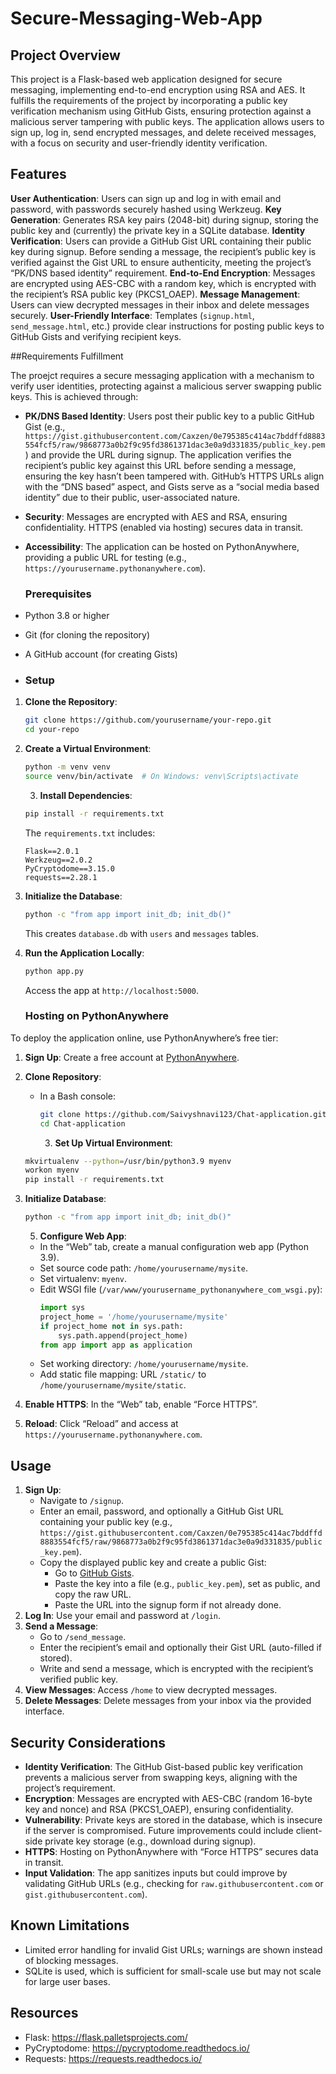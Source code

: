 # Secure-Messaging-Web-App

## Project Overview

This project is a Flask-based web application designed for secure messaging, implementing end-to-end encryption using RSA and AES. It fulfills the requirements of the project by incorporating a public key verification mechanism using GitHub Gists, ensuring protection against a malicious server tampering with public keys. The application allows users to sign up, log in, send encrypted messages, and delete received messages, with a focus on security and user-friendly identity verification.

## Features

 **User Authentication**: Users can sign up and log in with email and password, with passwords securely hashed using Werkzeug.
 **Key Generation**: Generates RSA key pairs (2048-bit) during signup, storing the public key and (currently) the private key in a SQLite database.
**Identity Verification**: Users can provide a GitHub Gist URL containing their public key during signup. Before sending a message, the recipient’s public key is verified against the Gist URL to ensure authenticity, meeting the project’s “PK/DNS based identity” requirement.
**End-to-End Encryption**: Messages are encrypted using AES-CBC with a random key, which is encrypted with the recipient’s RSA public key (PKCS1_OAEP).
**Message Management**: Users can view decrypted messages in their inbox and delete messages securely.
**User-Friendly Interface**: Templates (`signup.html`, `send_message.html`, etc.) provide clear instructions for posting public keys to GitHub Gists and verifying recipient keys.

##Requirements Fulfillment

The proejct requires a secure messaging application with a mechanism to verify user identities, protecting against a malicious server swapping public keys. This is achieved through:

- **PK/DNS Based Identity**: Users post their public key to a public GitHub Gist (e.g., `https://gist.githubusercontent.com/Caxzen/0e795385c414ac7bddffd8883554fcf5/raw/9868773a0b2f9c95fd3861371dac3e0a9d331835/public_key.pem`) and provide the URL during signup. The application verifies the recipient’s public key against this URL before sending a message, ensuring the key hasn’t been tampered with. GitHub’s HTTPS URLs align with the “DNS based” aspect, and Gists serve as a “social media based identity” due to their public, user-associated nature.
- **Security**: Messages are encrypted with AES and RSA, ensuring confidentiality. HTTPS (enabled via hosting) secures data in transit.
- **Accessibility**: The application can be hosted on PythonAnywhere, providing a public URL for testing (e.g., `https://yourusername.pythonanywhere.com`).

  ### Prerequisites
- Python 3.8 or higher
- Git (for cloning the repository)
- A GitHub account (for creating Gists)

- ### Setup
1. **Clone the Repository**:
   ```bash
   git clone https://github.com/yourusername/your-repo.git
   cd your-repo
   ```

2. **Create a Virtual Environment**:
   ```bash
   python -m venv venv
   source venv/bin/activate  # On Windows: venv\Scripts\activate
   ```

   3. **Install Dependencies**:
   ```bash
   pip install -r requirements.txt
   ```
   The `requirements.txt` includes:
   ```
   Flask==2.0.1
   Werkzeug==2.0.2
   PyCryptodome==3.15.0
   requests==2.28.1
   ```

4. **Initialize the Database**:
   ```bash
   python -c "from app import init_db; init_db()"
   ```
   This creates `database.db` with `users` and `messages` tables.

5. **Run the Application Locally**:
   ```bash
   python app.py
   ```
   Access the app at `http://localhost:5000`.

   ### Hosting on PythonAnywhere
To deploy the application online, use PythonAnywhere’s free tier:

1. **Sign Up**: Create a free account at [PythonAnywhere](https://www.pythonanywhere.com).
2. **Clone Repository**:
   - In a Bash console:
     ```bash
     git clone https://github.com/Saivyshnavi123/Chat-application.git 
     cd Chat-application
     ```
     3. **Set Up Virtual Environment**:
   ```bash
   mkvirtualenv --python=/usr/bin/python3.9 myenv
   workon myenv
   pip install -r requirements.txt
   ```
4. **Initialize Database**:
   ```bash
   python -c "from app import init_db; init_db()"
   ```

   5. **Configure Web App**:
   - In the “Web” tab, create a manual configuration web app (Python 3.9).
   - Set source code path: `/home/yourusername/mysite`.
   - Set virtualenv: `myenv`.
   - Edit WSGI file (`/var/www/yourusername_pythonanywhere_com_wsgi.py`):
     ```python
     import sys
     project_home = '/home/yourusername/mysite'
     if project_home not in sys.path:
         sys.path.append(project_home)
     from app import app as application
     ```
   - Set working directory: `/home/yourusername/mysite`.
   - Add static file mapping: URL `/static/` to `/home/yourusername/mysite/static`.
6. **Enable HTTPS**: In the “Web” tab, enable “Force HTTPS”.
7. **Reload**: Click “Reload” and access at `https://yourusername.pythonanywhere.com`.

## Usage

1. **Sign Up**:
   - Navigate to `/signup`.
   - Enter an email, password, and optionally a GitHub Gist URL containing your public key (e.g., `https://gist.githubusercontent.com/Caxzen/0e795385c414ac7bddffd8883554fcf5/raw/9868773a0b2f9c95fd3861371dac3e0a9d331835/public_key.pem`).
   - Copy the displayed public key and create a public Gist:
     - Go to [GitHub Gists](https://gist.github.com).
     - Paste the key into a file (e.g., `public_key.pem`), set as public, and copy the raw URL.
     - Paste the URL into the signup form if not already done.
2. **Log In**: Use your email and password at `/login`.
3. **Send a Message**:
   - Go to `/send_message`.
   - Enter the recipient’s email and optionally their Gist URL (auto-filled if stored).
   - Write and send a message, which is encrypted with the recipient’s verified public key.
4. **View Messages**: Access `/home` to view decrypted messages.
5. **Delete Messages**: Delete messages from your inbox via the provided interface.

## Security Considerations

- **Identity Verification**: The GitHub Gist-based public key verification prevents a malicious server from swapping keys, aligning with the project’s requirement.
- **Encryption**: Messages are encrypted with AES-CBC (random 16-byte key and nonce) and RSA (PKCS1_OAEP), ensuring confidentiality.
- **Vulnerability**: Private keys are stored in the database, which is insecure if the server is compromised. Future improvements could include client-side private key storage (e.g., download during signup).
- **HTTPS**: Hosting on PythonAnywhere with “Force HTTPS” secures data in transit.
- **Input Validation**: The app sanitizes inputs but could improve by validating GitHub URLs (e.g., checking for `raw.githubusercontent.com` or `gist.githubusercontent.com`).

## Known Limitations

- Limited error handling for invalid Gist URLs; warnings are shown instead of blocking messages.
- SQLite is used, which is sufficient for small-scale use but may not scale for large user bases.


## Resources

- Flask: https://flask.palletsprojects.com/
- PyCryptodome: https://pycryptodome.readthedocs.io/
- Requests: https://requests.readthedocs.io/

